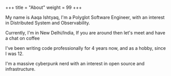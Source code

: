 +++
title = "About"
weight = 99
+++

My name is Aaqa Ishtyaq, I'm a Polyglot Software Engineer, with an interest in Distributed System and Observability.

Currently, I'm in New Delhi/India, If you are around then let's meet and have a chat on coffee

I've been writing code professionally for 4 years now, and as a hobby, since I was 12.

I'm a massive cyberpunk nerd with an interest in open source and infrastructure.
